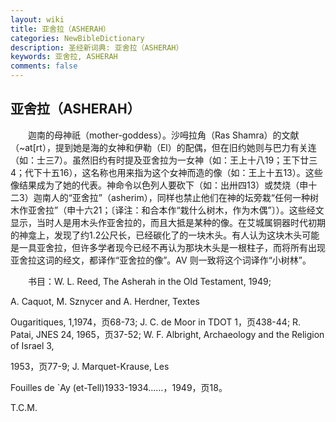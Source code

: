 ```yaml
---
layout: wiki
title: 亚舍拉（ASHERAH）
categories: NewBibleDictionary
description: 圣经新词典: 亚舍拉（ASHERAH）
keywords: 亚舍拉, ASHERAH
comments: false
---
```


## 亚舍拉（ASHERAH）

　　迦南的母神祇（mother-goddess）。沙呣拉角（Ras Shamra）的文献（~at[rt），提到她是海的女神和伊勒（El）的配偶，但在旧约她则与巴力有关连（如：士三7）。虽然旧约有时提及亚舍拉为一女神（如：王上十八19；王下廿三4；代下十五16），这名称也用来指为这个女神而造的像（如：王上十五13）。这些像结果成为了她的代表。神命令以色列人要砍下（如：出卅四13）或焚烧（申十二3）迦南人的“亚舍拉”（asherim），同样也禁止他们在神的坛旁栽“任何一种树木作亚舍拉”（申十六21；〔译注：和合本作“栽什么树木，作为木偶”〕）。这些经文显示，当时人是用木头作亚舍拉的，而且大抵是某种的像。在艾城属铜器时代初期的神龛上，发现了约1.2公尺长，已经碳化了的一块木头。有人认为这块木头可能是一具亚舍拉，但许多学者现今已经不再认为那块木头是一根柱子，而将所有出现亚舍拉这词的经文，都译作“亚舍拉的像”。AV 则一致将这个词译作“小树林”。

　　书目：W. L. Reed, The Asherah in the Old Testament, 1949;

A. Caquot, M. Sznycer and A. Herdner, Textes

Ougaritiques, 1,1974，页68-73; J. C. de Moor in TDOT 1，页438-44; R. Patai, JNES 24, 1965，页37-52; W. F. Albright, Archaeology and the Religion of Israel 3,

1953，页77-9; J. Marquet-Krause, Les

Fouilles de `Ay (et-Tell)1933-1934……，1949，页18。

T.C.M.






